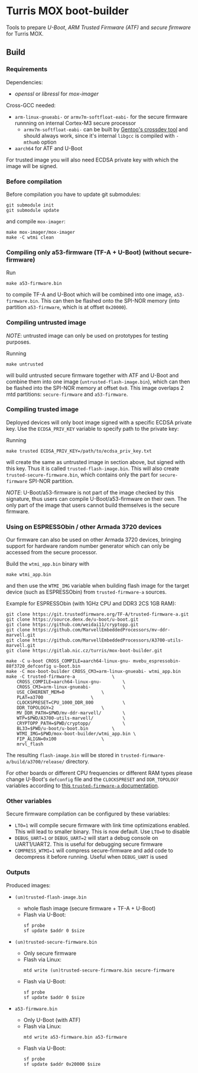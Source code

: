 # Turris MOX boot-builder

Tools to prepare *U-Boot*, *ARM Trusted Firmware (ATF)* and *secure firmware* for
Turris MOX.


## Build

### Requirements

Dependencies:
- *openssl* or *libressl* for *mox-imager*

Cross-GCC needed:
- `arm-linux-gnueabi-` or `armv7m-softfloat-eabi-` for the secure firmware
  runnning on internal Cortex-M3 secure processor
  - `armv7m-softfloat-eabi-` can be built by [Gentoo's crossdev tool](https://wiki.gentoo.org/wiki/Crossdev)
    and should always work, since it's internal `libgcc` is compiled with
    `-mthumb` option
- `aarch64` for ATF and U-Boot

For trusted image you will also need ECDSA private key with which the image will
be signed.


### Before compilation

Before compilation you have to update git submodules:

```
git submodule init
git submodule update
```

and compile `mox-imager`:

```
make mox-imager/mox-imager
make -C wtmi clean
```

### Compiling only a53-firmware (TF-A + U-Boot) (without secure-firmware)

Run

```
make a53-firmware.bin
```

to compile TF-A and U-Boot which will be combined into one image, `a53-firmware.bin`.
This can then be flashed onto the SPI-NOR memory (into partition `a53-firmware`, which
is at offset `0x20000`).


### Compiling untrusted image

*NOTE*: untrusted image can only be used on prototypes for testing purposes.

Running

```
make untrusted
```

will build untrusted secure firmware together with ATF and U-Boot and combine
them into one image (`untrusted-flash-image.bin`), which can then be flashed
into the SPI-NOR memory at offset `0x0`. This image overlaps 2 mtd partitions:
`secure-firmware` and `a53-firmware`.


### Compiling trusted image

Deployed devices will only boot image signed with a specific ECDSA private key.
Use the `ECDSA_PRIV_KEY` variable to specify path to the private key:

Running

```
make trusted ECDSA_PRIV_KEY=/path/to/ecdsa_priv_key.txt
```

will create the same as untrusted image in section above, but signed with this
key. Thus it is called `trusted-flash-image.bin`. This will also create
`trusted-secure-firmware.bin`, which contains only the part for
`secure-firmware` SPI-NOR partition.

*NOTE*: U-Boot/a53-firmware is not part of the image checked by this signature,
thus users can compile U-Boot/a53-firmware on their own. The only part of the
image that users cannot build themselves is the secure firmware.


### Using on ESPRESSObin / other Armada 3720 devices

Our firmware can also be used on other Armada 3720 devices, bringing support
for hardware random number generator which can only be accessed from the secure
processor.

Build the `wtmi_app.bin` binary with

```
make wtmi_app.bin
```

and then use the `WTMI_IMG` variable when building flash image for the target
device (such as ESPRESSObin) from `trusted-firmware-a` sources.

Example for ESPRESSObin (with 1GHz CPU and DDR3 2CS 1GB RAM):

```
git clone https://git.trustedfirmware.org/TF-A/trusted-firmware-a.git
git clone https://source.denx.de/u-boot/u-boot.git
git clone https://github.com/weidai11/cryptopp.git
git clone https://github.com/MarvellEmbeddedProcessors/mv-ddr-marvell.git
git clone https://github.com/MarvellEmbeddedProcessors/A3700-utils-marvell.git
git clone https://gitlab.nic.cz/turris/mox-boot-builder.git

make -C u-boot CROSS_COMPILE=aarch64-linux-gnu- mvebu_espressobin-88f3720_defconfig u-boot.bin
make -C mox-boot-builder CROSS_CM3=arm-linux-gnueabi- wtmi_app.bin
make -C trusted-firmware-a				\
	CROSS_COMPILE=aarch64-linux-gnu-		\
	CROSS_CM3=arm-linux-gnueabi-			\
	USE_COHERENT_MEM=0				\
	PLAT=a3700					\
	CLOCKSPRESET=CPU_1000_DDR_800			\
	DDR_TOPOLOGY=2					\
	MV_DDR_PATH=$PWD/mv-ddr-marvell/		\
	WTP=$PWD/A3700-utils-marvell/			\
	CRYPTOPP_PATH=$PWD/cryptopp/			\
	BL33=$PWD/u-boot/u-boot.bin			\
	WTMI_IMG=$PWD/mox-boot-builder/wtmi_app.bin	\
	FIP_ALIGN=0x100					\
	mrvl_flash
```

The resulting `flash-image.bin` will be stored in
`trusted-firmware-a/build/a3700/release/` directory.

For other boards or different CPU frequencies or different RAM types please
change U-Boot's `defconfig` file and the `CLOCKSPRESET` and `DDR_TOPOLOGY`
variables according to
[this `trusted-firmware-a` documentation](https://trustedfirmware-a.readthedocs.io/en/latest/plat/marvell/armada/build.html).

### Other variables

Secure firmware compilation can be configured by these variables:

- `LTO=1` will compile secure firmware with link time optimizations enabled. This
  will lead to smaller binary. This is now default. Use `LTO=0` to disable
- `DEBUG_UART=1` or `DEBUG_UART=2` will start a debug console on UART1/UART2.
  This is useful for debugging secure firmware
- `COMPRESS_WTMI=1` will compress secure-firmware and add code to decompress it
  before running. Useful when `DEBUG_UART` is used


### Outputs

Produced images:

- `(un)trusted-flash-image.bin`
    - whole flash image (secure firmware + TF-A + U-Boot)
    - Flash via U-Boot:
        ```
        sf probe
        sf update $addr 0 $size
        ```

- `(un)trusted-secure-firmware.bin`
    - Only secure firmware
    - Flash via Linux:
        ```
        mtd write (un)trusted-secure-firmware.bin secure-firmware
        ```
    - Flash via U-Boot:
        ```
        sf probe
        sf update $addr 0 $size
        ```

- `a53-firmware.bin`
    - Only U-Boot (with ATF)
    - Flash via Linux:
        ```
        mtd write a53-firmware.bin a53-firmware
        ```
    - Flash via U-Boot:
        ```
        sf probe
        sf update $addr 0x20000 $size
        ```
